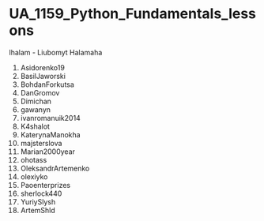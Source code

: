 # UA_1159_Python_Fundamentals_lessons

lhalam - Liubomyt Halamaha

1) Asidorenko19
2) BasilJaworski
3) BohdanForkutsa
4) DanGromov
5) Dimichan
6) gawanyn
7) ivanromanuik2014
8) K4shalot
9) KaterynaManokha
10) majsterslova
11) Marian2000year
12) ohotass
13) OleksandrArtemenko
14) olexiyko
15) Paoenterprizes
16) sherlock440
17) YuriySlysh
18) ArtemShld
